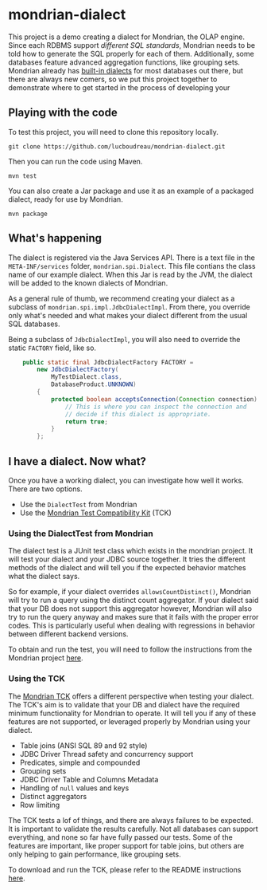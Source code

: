 

# mondrian-dialect

This project is a demo creating a dialect for Mondrian, the OLAP engine. Since each RDBMS support *different SQL standards*, Mondrian needs to be told how to generate the SQL properly for each of them. Additionally, some databases feature advanced aggregation functions, like grouping sets. Mondrian already has [built-in dialects](https://github.com/pentaho/mondrian/tree/master/src/main/mondrian/spi/impl) for most databases out there, but there are always new comers, so we put this project together to demonstrate where to get started in the process of developing your 

Playing with the code
-----------------

To test this project, you will need to clone this repository locally.

```
git clone https://github.com/lucboudreau/mondrian-dialect.git
```

Then you can run the code using Maven.

```
mvn test
```

You can also create a Jar package and use it as an example of a packaged dialect, ready for use by Mondrian.

```
mvn package
```

## What's happening

The dialect is registered via the Java Services API. There is a text file in the `META-INF/services` folder, `mondrian.spi.Dialect`. This file contians the class name of our example dialect. When this Jar is read by the JVM, the dialect will be added to the known dialects of Mondrian.

As a general rule of thumb, we recommend creating your dialect as a subclass of `mondrian.spi.impl.JdbcDialectImpl`. From there, you override only what's needed and what makes your dialect different from the usual SQL databases.

Being a subclass of `JdbcDialectImpl`, you will also need to override the static `FACTORY` field, like so.

```java
    public static final JdbcDialectFactory FACTORY =
        new JdbcDialectFactory(
            MyTestDialect.class,
            DatabaseProduct.UNKNOWN)
        {
            protected boolean acceptsConnection(Connection connection) {
                // This is where you can inspect the connection and
                // decide if this dialect is appropriate.
                return true;
            }
        };
```

## I have a dialect. Now what?

Once you have a working dialect, you can investigate how well it works. There are two options.

 - Use the `DialectTest` from Mondrian
 - Use the [Mondrian Test Compatibility Kit](https://github.com/pentaho/mondrian-tck) (TCK)

### Using the DialectTest from Mondrian

The dialect test is a JUnit test class which exists in the mondrian project. It will test your dialect and your JDBC source together. It tries the different methods of the dialect and will tell you if the expected behavior matches what the dialect says. 

So for example, if your dialect overrides `allowsCountDistinct()`, Mondrian will try to run a query using the distinct count aggregator. If your dialect said that your DB does not support this aggregator however, Mondrian will also try to run the query anyway and makes sure that it fails with the proper error codes. This is particularly useful when dealing with regressions in behavior between different backend versions.

To obtain and run the test, you will need to follow the instructions from the Mondrian project [here](http://htmlpreview.github.io/?https://github.com/pentaho/mondrian/blob/master/doc/developer.html).

### Using the TCK

The [Mondrian TCK](https://github.com/pentaho/mondrian-tck) offers a different perspective when testing your dialect. The TCK's aim is to validate that your DB and dialect have the required minimum functionality for Mondrian to operate. It will tell you if any of these features are not supported, or leveraged properly by Mondrian using your dialect.

 - Table joins (ANSI SQL 89 and 92 style)
 - JDBC Driver Thread safety and concurrency support
 - Predicates, simple and compounded
 - Grouping sets
 - JDBC Driver Table and Columns Metadata
 - Handling of `null` values and keys
 - Distinct aggregators
 - Row limiting

The TCK tests a lof of things, and there are always failures to be expected. It is important to validate the results carefully. Not all databases can support everything, and none so far have fully passed our tests. Some of the features are important, like proper support for table joins, but others are only helping to gain performance, like grouping sets.

To download and run the TCK, please refer to the README instructions [here](https://github.com/pentaho/mondrian-tck/blob/master/README.md).
